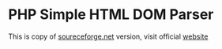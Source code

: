# PHP Simple HTML DOM Parser

This is copy of [soureceforge.net](http://simplehtmldom.sourceforge.net/) version, visit official [website](http://simplehtmldom.sourceforge.net/)
